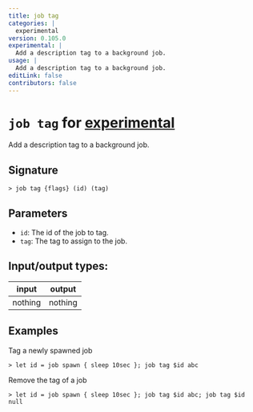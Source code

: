 ```yaml
---
title: job tag
categories: |
  experimental
version: 0.105.0
experimental: |
  Add a description tag to a background job.
usage: |
  Add a description tag to a background job.
editLink: false
contributors: false
---
```

<!-- This file is automatically generated. Please edit the command in https://github.com/nushell/nushell instead. -->

# `job tag` for [experimental](/commands/categories/experimental.md)

<div class='command-title'>Add a description tag to a background job.</div>

## Signature

```> job tag {flags} (id) (tag)```

## Parameters

 -  `id`: The id of the job to tag.
 -  `tag`: The tag to assign to the job.


## Input/output types:

| input   | output  |
| ------- | ------- |
| nothing | nothing |
## Examples

Tag a newly spawned job
```nu
> let id = job spawn { sleep 10sec }; job tag $id abc

```

Remove the tag of a job
```nu
> let id = job spawn { sleep 10sec }; job tag $id abc; job tag $id null

```
